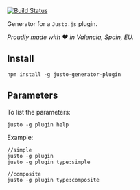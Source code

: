 [![Build Status](https://travis-ci.org/justojsg/justo-generator-plugin.svg?branch=master)](https://travis-ci.org/justojsg/justo-generator-plugin)

Generator for a `Justo.js` plugin.

*Proudly made with ♥ in Valencia, Spain, EU.*

## Install

```
npm install -g justo-generator-plugin
```

## Parameters

To list the parameters:

```
justo -g plugin help
```

Example:

```
//simple
justo -g plugin
justo -g plugin type:simple

//composite
justo -g plugin type:composite
```
